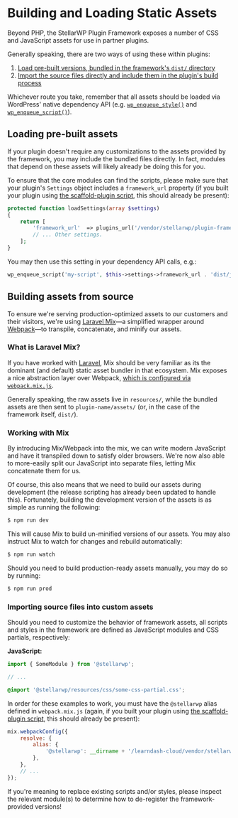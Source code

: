 # Building and Loading Static Assets

Beyond PHP, the StellarWP Plugin Framework exposes a number of CSS and JavaScript assets for use in partner plugins.

Generally speaking, there are two ways of using these within plugins:

1. [Load pre-built versions, bundled in the framework's `dist/` directory](#loading-pre-built-assets)
2. [Import the source files directly and include them in the plugin's build process](#importing-source-files-into-custom-assets)

Whichever route you take, remember that all assets should be loaded via WordPress' native dependency API (e.g. [`wp_enqueue_style()`](https://developer.wordpress.org/reference/functions/wp_enqueue_style/) and [`wp_enqueue_script()`](https://developer.wordpress.org/reference/functions/wp_enqueue_script/)).

## Loading pre-built assets

If your plugin doesn't require any customizations to the assets provided by the framework, you may include the bundled files directly. In fact, modules that depend on these assets will likely already be doing this for you.

To ensure that the core modules can find the scripts, please make sure that your plugin's `Settings` object includes a `framework_url` property (if you built your plugin using [the scaffold-plugin script](scaffold-plugin.md), this should already be present):

```php
protected function loadSettings(array $settings)
{
    return [
        'framework_url'  => plugins_url('/vendor/stellarwp/plugin-framework/', __FILE__),
        // ... Other settings.
    ];
}
```

You may then use this setting in your dependency API calls, e.g.:

```php
wp_enqueue_script('my-script', $this->settings->framework_url . 'dist/js/some-script.js');
```

## Building assets from source

To ensure we're serving production-optimized assets to our customers and their visitors, we're using [Laravel Mix](https://laravel-mix.com/)—a simplified wrapper around [Webpack](https://webpack.js.org/)—to transpile, concatenate, and minify our assets.

### What is Laravel Mix?

If you have worked with [Laravel](https://laravel.com), Mix should be very familiar as its the dominant (and default) static asset bundler in that ecosystem. Mix exposes a nice abstraction layer over Webpack, [which is configured via `webpack.mix.js`](https://laravel-mix.com/docs/6.0/api).

Generally speaking, the raw assets live in `resources/`, while the bundled assets are then sent to `plugin-name/assets/` (or, in the case of the framework itself, `dist/`).

### Working with Mix

By introducing Mix/Webpack into the mix, we can write modern JavaScript and have it transpiled down to satisfy older browsers. We're now also able to more-easily split our JavaScript into separate files, letting Mix concatenate them for us.

Of course, this also means that we need to build our assets during development (the release scripting has already been updated to handle this). Fortunately, building the development version of the assets is as simple as running the following:

```sh
$ npm run dev
```

This will cause Mix to build un-minified versions of our assets. You may also instruct Mix to watch for changes and rebuild automatically:

```sh
$ npm run watch
```

Should you need to build production-ready assets manually, you may do so by running:

```sh
$ npm run prod
```

### Importing source files into custom assets

Should you need to customize the behavior of framework assets, all scripts and styles in the framework are defined as JavaScript modules and CSS partials, respectively:

**JavaScript:**

```js
import { SomeModule } from '@stellarwp';

// ...
```

```css
@import '@stellarwp/resources/css/some-css-partial.css';
```

In order for these examples to work, you must have the `@stellarwp` alias defined in `webpack.mix.js` (again, if you built your plugin using [the scaffold-plugin script](scaffold-plugin.md), this should already be present):

```js
mix.webpackConfig({
    resolve: {
		alias: {
			'@stellarwp': __dirname + '/learndash-cloud/vendor/stellarwp/plugin-framework',
		},
	},
    // ...
});
```

If you're meaning to replace existing scripts and/or styles, please inspect the relevant module(s) to determine how to de-register the framework-provided versions!
